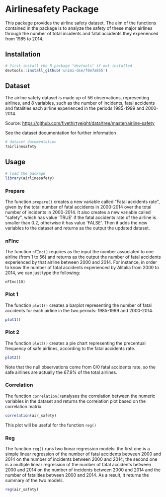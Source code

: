 # Airlinesafety Package

This package provides the airline safety dataset. The aim of the functions contained in the package is to analyze the safety of these major airlines through the number of total incidents and fatal accidents they experienced from 1985 to 2014.

## Installation

```R
# first install the R package "devtools" if not installed
devtools::install_github('unimi-dse/f0e7a855')
```

## Dataset

The airline safety dataset is made up of 56 observations, representing airlines, and 8 variables, such as the number of incidents, fatal accidents and fatalities each airline experienced in the periods 1985-1999 and 2000-2014.

Source: https://github.com/fivethirtyeight/data/tree/master/airline-safety

See the dataset documentation for further information

```R
# dataset documentation
?airlinesafety
```

## Usage

```R
# load the package
library(airlinesafety)
```

### Prepare

The function `prepare()` creates a new variable called "Fatal accidents rate", given by the total number of fatal accidents in 2000-2014 over the total number of incidents in 2000-2014. 
It also creates a new variable called "safety", which has value 'TRUE' if the fatal accidents rate of the airline is smaller than 0.2, otherwise it has value 'FALSE'.
Then it adds the new variables to the dataset and returns as the output the updated dataset.

### nFInc

The function `nFInc()` requires as the input the number associated to one airline (from 1 to 56) and returns as the output the number of fatal accidents experienced by that airline between 2000 and 2014. 
For instance, in order to know the number of fatal accidents experienced by Alitalia from 2000 to 2014, we can just type the following:

```{r, echo=FALSE}
nFInc(10)
```

### Plot 1

The function `plot1()` creates a barplot representing the number of fatal accidents for each airline in the two periods: 1985-1999 and 2000-2014.

```R
plot1()
```

### Plot 2

The function `plot2()` creates a pie chart representing the precentual frequency of safe airlines, according to the fatal accidents rate. 

```R
plot2()
```

Note that the null observations come from 0/0 fatal accidents rate, so the safe airlines are actually the 67.9% of the total airlines.

### Correlation

The function `correlation()`analyses the correlation between the numeric variables in the dataset and returns the correlation plot based on the correlation matrix.

```R
correlation(air_safety)
```

This plot will be useful for the function `reg()`

### Reg

The function `reg()` runs two linear regression models: the first one is a simple linear regression of the number of fatal accidents between 2000 and 2014 on the number of incidents between 2000 and 2014; the second one is a multiple linear regression of the number of fatal accidents between 2000 and 2014 on the number of incidents between 2000 and 2014 and the number of fatalities between 2000 and 2014.
As a result, it returns the summary of the two models.

```R
reg(air_safety)
```




